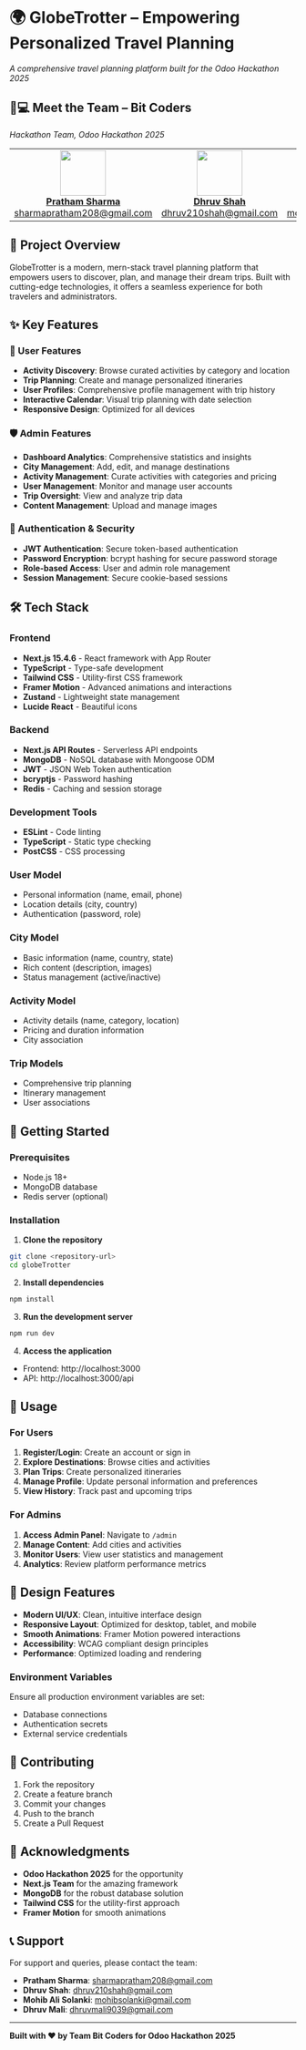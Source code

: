 # 🌍 GlobeTrotter – Empowering Personalized Travel Planning
*A comprehensive travel planning platform built for the Odoo Hackathon 2025*

## 👨💻 Meet the Team – Bit Coders  
*Hackathon Team, Odoo Hackathon 2025*

<table>
  <tr>
    <td align="center">
      <a href="https://github.com/pratham4434">
        <img src="https://avatars.githubusercontent.com/u/100030051?v=4" width="80"/><br/>
        <b>Pratham Sharma</b>
      </a><br/>
      <a href="mailto:sharmapratham208@gmail.com">sharmapratham208@gmail.com</a>
    </td>
    <td align="center">
      <a href="https://github.com/Dhruv-2103">
        <img src="https://avatars.githubusercontent.com/u/103915592?v=4" width="80"/><br/>
        <b>Dhruv Shah</b>
      </a><br/>
      <a href="mailto:dhruv210shah@gmail.com">dhruv210shah@gmail.com</a>
    </td>
    <td align="center">
      <img src="https://avatars.githubusercontent.com/u/121177570?v=4" width="80"/><br/>
      <b>Mohib Ali Solanki</b><br/>
      <a href="mailto:mohibsolanki@gmail.com">mohibsolanki@gmail.com</a>
    </td>
    <td align="center">
      <a href="https://github.com/Dhruv-Mali">
        <img src="https://avatars.githubusercontent.com/u/109059409?v=4" width="80"/><br/>
        <b>Dhruv Mali</b>
      </a><br/>
      <a href="mailto:dhruvmali9039@gmail.com">dhruvmali9039@gmail.com</a>
    </td>
  </tr>
</table>

## 🚀 Project Overview

GlobeTrotter is a modern, mern-stack travel planning platform that empowers users to discover, plan, and manage their dream trips. Built with cutting-edge technologies, it offers a seamless experience for both travelers and administrators.

## ✨ Key Features

### 🎯 User Features
- **Activity Discovery**: Browse curated activities by category and location
- **Trip Planning**: Create and manage personalized itineraries
- **User Profiles**: Comprehensive profile management with trip history
- **Interactive Calendar**: Visual trip planning with date selection
- **Responsive Design**: Optimized for all devices

### 🛡️ Admin Features
- **Dashboard Analytics**: Comprehensive statistics and insights
- **City Management**: Add, edit, and manage destinations
- **Activity Management**: Curate activities with categories and pricing
- **User Management**: Monitor and manage user accounts
- **Trip Oversight**: View and analyze trip data
- **Content Management**: Upload and manage images

### 🔐 Authentication & Security
- **JWT Authentication**: Secure token-based authentication
- **Password Encryption**: bcrypt hashing for secure password storage
- **Role-based Access**: User and admin role management
- **Session Management**: Secure cookie-based sessions

## 🛠️ Tech Stack

### Frontend
- **Next.js 15.4.6** - React framework with App Router
- **TypeScript** - Type-safe development
- **Tailwind CSS** - Utility-first CSS framework
- **Framer Motion** - Advanced animations and interactions
- **Zustand** - Lightweight state management
- **Lucide React** - Beautiful icons

### Backend
- **Next.js API Routes** - Serverless API endpoints
- **MongoDB** - NoSQL database with Mongoose ODM
- **JWT** - JSON Web Token authentication
- **bcryptjs** - Password hashing
- **Redis** - Caching and session storage

### Development Tools
- **ESLint** - Code linting
- **TypeScript** - Static type checking
- **PostCSS** - CSS processing

### User Model
- Personal information (name, email, phone)
- Location details (city, country)
- Authentication (password, role)

### City Model
- Basic information (name, country, state)
- Rich content (description, images)
- Status management (active/inactive)

### Activity Model
- Activity details (name, category, location)
- Pricing and duration information
- City association

### Trip Models
- Comprehensive trip planning
- Itinerary management
- User associations

## 🚀 Getting Started

### Prerequisites
- Node.js 18+ 
- MongoDB database
- Redis server (optional)

### Installation

1. **Clone the repository**
```bash
git clone <repository-url>
cd globeTrotter
```

2. **Install dependencies**
```bash
npm install
```

3. **Run the development server**
```bash
npm run dev
```

4. **Access the application**
- Frontend: http://localhost:3000
- API: http://localhost:3000/api

## 📱 Usage

### For Users
1. **Register/Login**: Create an account or sign in
2. **Explore Destinations**: Browse cities and activities
3. **Plan Trips**: Create personalized itineraries
4. **Manage Profile**: Update personal information and preferences
5. **View History**: Track past and upcoming trips

### For Admins
1. **Access Admin Panel**: Navigate to `/admin`
2. **Manage Content**: Add cities and activities
3. **Monitor Users**: View user statistics and management
4. **Analytics**: Review platform performance metrics

## 🎨 Design Features

- **Modern UI/UX**: Clean, intuitive interface design
- **Responsive Layout**: Optimized for desktop, tablet, and mobile
- **Smooth Animations**: Framer Motion powered interactions
- **Accessibility**: WCAG compliant design principles
- **Performance**: Optimized loading and rendering

### Environment Variables
Ensure all production environment variables are set:
- Database connections
- Authentication secrets
- External service credentials

## 🤝 Contributing

1. Fork the repository
2. Create a feature branch
3. Commit your changes
4. Push to the branch
5. Create a Pull Request

## 🙏 Acknowledgments

- **Odoo Hackathon 2025** for the opportunity
- **Next.js Team** for the amazing framework
- **MongoDB** for the robust database solution
- **Tailwind CSS** for the utility-first approach
- **Framer Motion** for smooth animations

## 📞 Support

For support and queries, please contact the team:
- **Pratham Sharma**: sharmapratham208@gmail.com
- **Dhruv Shah**: dhruv210shah@gmail.com
- **Mohib Ali Solanki**: mohibsolanki@gmail.com
- **Dhruv Mali**: dhruvmali9039@gmail.com

---

**Built with ❤️ by Team Bit Coders for Odoo Hackathon 2025**
